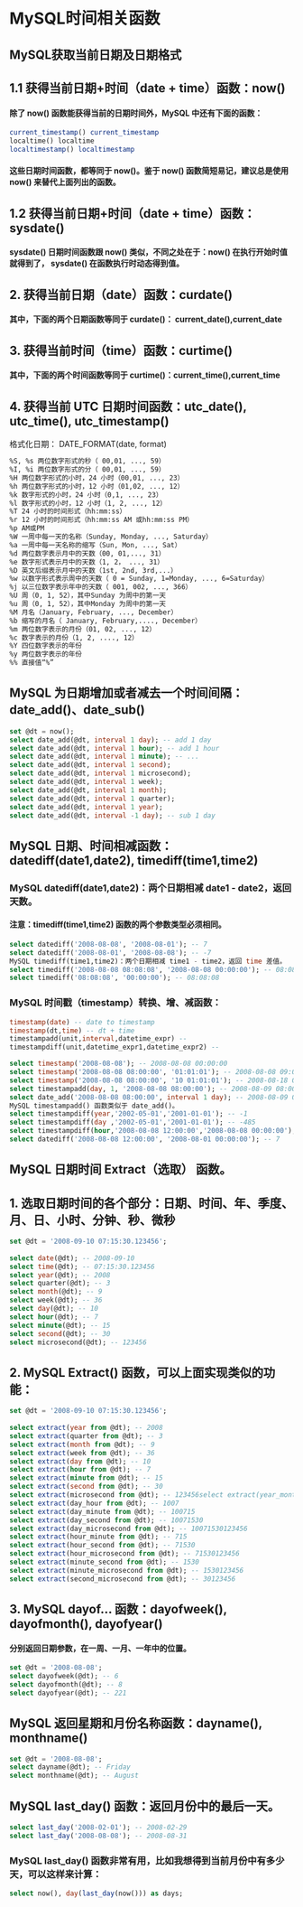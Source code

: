 # MySQL时间相关函数

## MySQL获取当前日期及日期格式

## 1.1 获得当前日期+时间（date + time）函数：now() 

#### 除了 now() 函数能获得当前的日期时间外，MySQL 中还有下面的函数： 
```sql
current_timestamp() current_timestamp 
localtime() localtime 
localtimestamp() localtimestamp 
```
#### 这些日期时间函数，都等同于 now()。鉴于 now() 函数简短易记，建议总是使用 now() 来替代上面列出的函数。

## 1.2 获得当前日期+时间（date + time）函数：sysdate()

#### sysdate() 日期时间函数跟 now() 类似，不同之处在于：now() 在执行开始时值就得到了， sysdate() 在函数执行时动态得到值。

## 2. 获得当前日期（date）函数：curdate() 

#### 其中，下面的两个日期函数等同于 curdate()： current_date(),current_date 

## 3. 获得当前时间（time）函数：curtime() 

#### 其中，下面的两个时间函数等同于 curtime()：current_time(),current_time 

## 4. 获得当前 UTC 日期时间函数：utc_date(), utc_time(), utc_timestamp()


格式化日期： DATE_FORMAT(date, format)

```diff
%S, %s 两位数字形式的秒（ 00,01, ..., 59）
%I, %i 两位数字形式的分（ 00,01, ..., 59）
%H 两位数字形式的小时，24 小时（00,01, ..., 23）
%h 两位数字形式的小时，12 小时（01,02, ..., 12）
%k 数字形式的小时，24 小时（0,1, ..., 23）
%l 数字形式的小时，12 小时（1, 2, ..., 12）
%T 24 小时的时间形式（hh:mm:ss）
%r 12 小时的时间形式（hh:mm:ss AM 或hh:mm:ss PM）
%p AM或PM
%W 一周中每一天的名称（Sunday, Monday, ..., Saturday）
%a 一周中每一天名称的缩写（Sun, Mon, ..., Sat）
%d 两位数字表示月中的天数（00, 01,..., 31）
%e 数字形式表示月中的天数（1, 2， ..., 31）
%D 英文后缀表示月中的天数（1st, 2nd, 3rd,...）
%w 以数字形式表示周中的天数（ 0 = Sunday, 1=Monday, ..., 6=Saturday）
%j 以三位数字表示年中的天数（ 001, 002, ..., 366）
%U 周（0, 1, 52），其中Sunday 为周中的第一天
%u 周（0, 1, 52），其中Monday 为周中的第一天
%M 月名（January, February, ..., December）
%b 缩写的月名（ January, February,...., December）
%m 两位数字表示的月份（01, 02, ..., 12）
%c 数字表示的月份（1, 2, ...., 12）
%Y 四位数字表示的年份
%y 两位数字表示的年份
%% 直接值“%”
```

## MySQL 为日期增加或者减去一个时间间隔：date_add()、date_sub()
```sql
set @dt = now();
select date_add(@dt, interval 1 day); -- add 1 day
select date_add(@dt, interval 1 hour); -- add 1 hour
select date_add(@dt, interval 1 minute); -- ...
select date_add(@dt, interval 1 second);
select date_add(@dt, interval 1 microsecond);
select date_add(@dt, interval 1 week);
select date_add(@dt, interval 1 month);
select date_add(@dt, interval 1 quarter);
select date_add(@dt, interval 1 year);
select date_add(@dt, interval -1 day); -- sub 1 day
```
## MySQL 日期、时间相减函数：datediff(date1,date2), timediff(time1,time2)
### MySQL datediff(date1,date2)：两个日期相减 date1 - date2，返回天数。
#### 注意：timediff(time1,time2) 函数的两个参数类型必须相同。
```sql
select datediff('2008-08-08', '2008-08-01'); -- 7
select datediff('2008-08-01', '2008-08-08'); -- -7
MySQL timediff(time1,time2)：两个日期相减 time1 - time2，返回 time 差值。
select timediff('2008-08-08 08:08:08', '2008-08-08 00:00:00'); -- 08:08:08
select timediff('08:08:08', '00:00:00'); -- 08:08:08
```
### MySQL 时间戳（timestamp）转换、增、减函数：
```sql
timestamp(date) -- date to timestamp
timestamp(dt,time) -- dt + time
timestampadd(unit,interval,datetime_expr) --
timestampdiff(unit,datetime_expr1,datetime_expr2) --

select timestamp('2008-08-08'); -- 2008-08-08 00:00:00
select timestamp('2008-08-08 08:00:00', '01:01:01'); -- 2008-08-08 09:01:01
select timestamp('2008-08-08 08:00:00', '10 01:01:01'); -- 2008-08-18 09:01:01
select timestampadd(day, 1, '2008-08-08 08:00:00'); -- 2008-08-09 08:00:00
select date_add('2008-08-08 08:00:00', interval 1 day); -- 2008-08-09 08:00:00
MySQL timestampadd() 函数类似于 date_add()。
select timestampdiff(year,'2002-05-01','2001-01-01'); -- -1
select timestampdiff(day ,'2002-05-01','2001-01-01'); -- -485
select timestampdiff(hour,'2008-08-08 12:00:00','2008-08-08 00:00:00'); -- -12
select datediff('2008-08-08 12:00:00', '2008-08-01 00:00:00'); -- 7
```


## MySQL 日期时间 Extract（选取） 函数。
## 1. 选取日期时间的各个部分：日期、时间、年、季度、月、日、小时、分钟、秒、微秒
```sql
set @dt = '2008-09-10 07:15:30.123456';
 
select date(@dt); -- 2008-09-10
select time(@dt); -- 07:15:30.123456
select year(@dt); -- 2008
select quarter(@dt); -- 3
select month(@dt); -- 9
select week(@dt); -- 36
select day(@dt); -- 10
select hour(@dt); -- 7
select minute(@dt); -- 15
select second(@dt); -- 30
select microsecond(@dt); -- 123456
```
## 2. MySQL Extract() 函数，可以上面实现类似的功能：
```sql
set @dt = '2008-09-10 07:15:30.123456';
 
select extract(year from @dt); -- 2008
select extract(quarter from @dt); -- 3
select extract(month from @dt); -- 9
select extract(week from @dt); -- 36
select extract(day from @dt); -- 10
select extract(hour from @dt); -- 7
select extract(minute from @dt); -- 15
select extract(second from @dt); -- 30
select extract(microsecond from @dt); -- 123456select extract(year_month from @dt); -- 200809
select extract(day_hour from @dt); -- 1007
select extract(day_minute from @dt); -- 100715
select extract(day_second from @dt); -- 10071530
select extract(day_microsecond from @dt); -- 10071530123456
select extract(hour_minute from @dt); -- 715
select extract(hour_second from @dt); -- 71530
select extract(hour_microsecond from @dt); -- 71530123456
select extract(minute_second from @dt); -- 1530
select extract(minute_microsecond from @dt); -- 1530123456
select extract(second_microsecond from @dt); -- 30123456
```
## 3. MySQL dayof… 函数：dayofweek(), dayofmonth(), dayofyear()
#### 分别返回日期参数，在一周、一月、一年中的位置。
```sql
set @dt = '2008-08-08';
select dayofweek(@dt); -- 6
select dayofmonth(@dt); -- 8
select dayofyear(@dt); -- 221
```
## MySQL 返回星期和月份名称函数：dayname(), monthname()
```sql
set @dt = '2008-08-08';
select dayname(@dt); -- Friday
select monthname(@dt); -- August
```
##  MySQL last_day() 函数：返回月份中的最后一天。
```sql
select last_day('2008-02-01'); -- 2008-02-29
select last_day('2008-08-08'); -- 2008-08-31
```
### MySQL last_day() 函数非常有用，比如我想得到当前月份中有多少天，可以这样来计算：
```sql
select now(), day(last_day(now())) as days;
```








